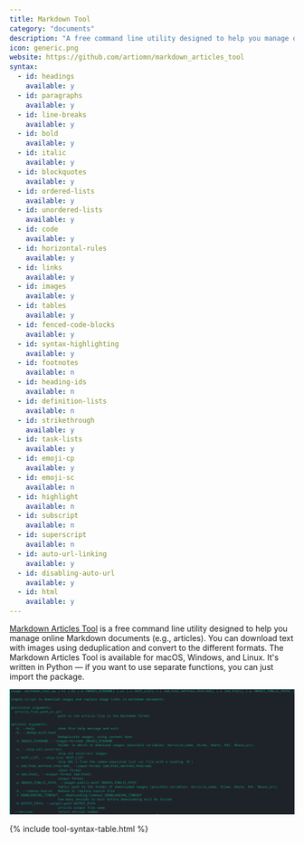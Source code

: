```yaml
---
title: Markdown Tool
category: "documents"
description: "A free command line utility designed to help you manage online Markdown documents."
icon: generic.png
website: https://github.com/artiomn/markdown_articles_tool
syntax:
  - id: headings
    available: y
  - id: paragraphs
    available: y
  - id: line-breaks
    available: y
  - id: bold
    available: y
  - id: italic
    available: y
  - id: blockquotes
    available: y
  - id: ordered-lists
    available: y
  - id: unordered-lists
    available: y
  - id: code
    available: y
  - id: horizontal-rules
    available: y
  - id: links
    available: y
  - id: images
    available: y
  - id: tables
    available: y
  - id: fenced-code-blocks
    available: y
  - id: syntax-highlighting
    available: y
  - id: footnotes
    available: n
  - id: heading-ids
    available: n
  - id: definition-lists
    available: n
  - id: strikethrough
    available: y
  - id: task-lists
    available: y
  - id: emoji-cp
    available: y
  - id: emoji-sc
    available: n
  - id: highlight
    available: n
  - id: subscript
    available: n
  - id: superscript
    available: n
  - id: auto-url-linking
    available: y
  - id: disabling-auto-url
    available: y
  - id: html
    available: y
---
```


[Markdown Articles Tool](https://github.com/artiomn/markdown_articles_tool) is a free command line utility designed to help you manage online Markdown documents (e.g., articles). You can download text with images using deduplication and convert to the different formats. The Markdown Articles Tool is available for macOS, Windows, and Linux. It's written in Python — if you want to use separate functions, you can just import the package.

![Markdown Articles Tool](../assets/images/tools/markdown-tool.png)

{% include tool-syntax-table.html %}
